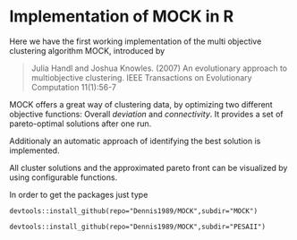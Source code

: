 # Implementation of MOCK in R

Here we have the first working implementation of the multi objective clustering algorithm MOCK, introduced by 

> Julia Handl and Joshua Knowles. (2007) An evolutionary approach to multiobjective clustering. IEEE Transactions on Evolutionary Computation 11(1):56-7

MOCK offers a great way of clustering data, by optimizing two different objective functions: Overall _deviation_ and _connectivity_. It provides a set of pareto-optimal solutions after one run.

Additionaly an automatic approach of identifying the best solution is implemented.

All cluster solutions and the approximated pareto front can be visualized by using configurable functions.

In order to get the packages just type

`devtools::install_github(repo="Dennis1989/MOCK",subdir="MOCK")`

`devtools::install_github(repo="Dennis1989/MOCK",subdir="PESAII")`
